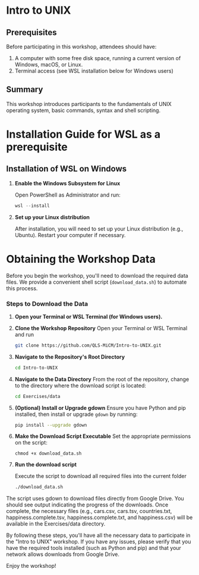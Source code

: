 # Intro to UNIX

## Prerequisites
Before participating in this workshop, attendees should have:

1. A computer with some free disk space, running a current version of Windows, macOS, or Linux.
2. Terminal access (see WSL installation below for Windows users)

## Summary
This workshop introduces participants to the fundamentals of UNIX operating system, basic commands, syntax and shell scripting.

# Installation Guide for WSL as a prerequisite

## Installation of WSL on Windows

1. **Enable the Windows Subsystem for Linux**

   Open PowerShell as Administrator and run:
   ```powershell
   wsl --install
   ```

2. **Set up your Linux distribution**

   After installation, you will need to set up your Linux distribution (e.g., Ubuntu). Restart your computer if necessary.

# Obtaining the Workshop Data

Before you begin the workshop, you'll need to download the required data files. We provide a convenient shell script (`download_data.sh`) to automate this process.

### Steps to Download the Data

1. **Open your Terminal or WSL Terminal (for Windows users).**
2. **Clone the Workshop Repository**
   Open your Terminal or WSL Terminal and run
   ```bash
   git clone https://github.com/QLS-MiCM/Intro-to-UNIX.git
   ```
3. **Navigate to the Repository's Root Directory**
   ```bash
   cd Intro-to-UNIX
   ```
4. **Navigate to the Data Directory**
   From the root of the repository, change to the directory where the download script is located:
   ```bash
   cd Exercises/data
   ```
5. **(Optional) Install or Upgrade gdown**
   Ensure you have Python and pip installed, then install or upgrade `gdown` by running:
   ```bash
   pip install --upgrade gdown
   ```
6. **Make the Download Script Executable**
   Set the appropriate permissions on the script:
   ```
   chmod +x download_data.sh
   ```
7. **Run the download script**

   Execute the script to download all required files into the current folder

   ```bash
   ./download_data.sh
   ```
   
The script uses gdown to download files directly from Google Drive. You should see output indicating the progress of the downloads. Once complete, the necessary files (e.g., cars.csv, cars.tsv, countries.txt, happiness.complete.tsv, happiness.complete.txt, and happiness.csv) will be available in the Exercises/data directory.

By following these steps, you'll have all the necessary data to participate in the "Intro to UNIX" workshop. If you have any issues, please verify that you have the required tools installed (such as Python and pip) and that your network allows downloads from Google Drive.

Enjoy the workshop!
